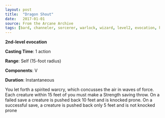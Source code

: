 ```yaml
---
layout: post
title:  "Dragon Shout"
date:   2017-01-01
source: From the Arcane Archive
tags: [bard, channeler, sorcerer, warlock, wizard, level2, evocation, hb, fan]
---
```


**2nd-level evocation**

**Casting Time**: 1 action

**Range**: Self (15-foot radius)

**Components**: V

**Duration**: Instantaneous

You let forth a spirited warcry, which concusses the air in waves of force. Each creature within 15 feet of you must make a Strength saving throw. On a failed save a creature is pushed back 10 feet and is knocked prone. On a successful save, a creature is pushed back only 5 feet and is not knocked prone
